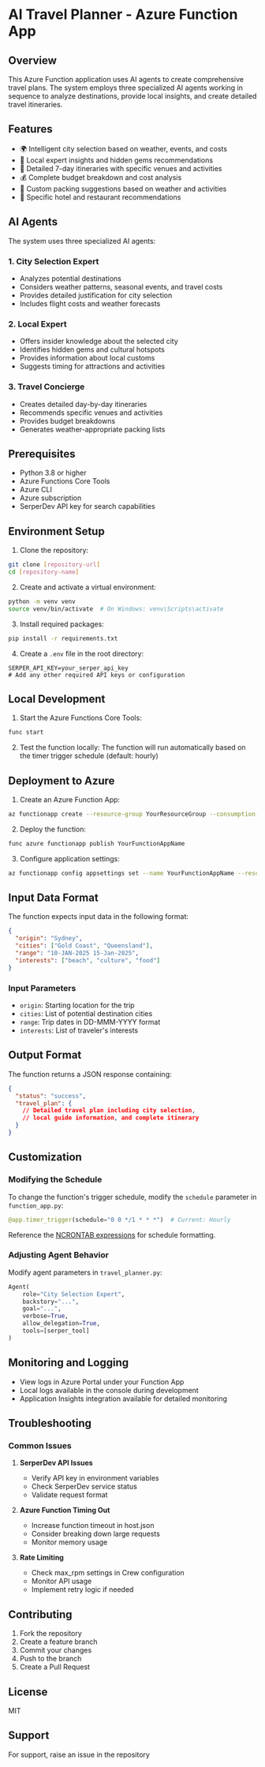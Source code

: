 # AI Travel Planner - Azure Function App

## Overview

This Azure Function application uses AI agents to create comprehensive travel plans. The system employs three specialized AI agents working in sequence to analyze destinations, provide local insights, and create detailed travel itineraries.

## Features

- 🌍 Intelligent city selection based on weather, events, and costs
- 🎯 Local expert insights and hidden gems recommendations
- 📅 Detailed 7-day itineraries with specific venues and activities
- 💰 Complete budget breakdown and cost analysis
- 🎒 Custom packing suggestions based on weather and activities
- 🏨 Specific hotel and restaurant recommendations

## AI Agents

The system uses three specialized AI agents:

### 1. City Selection Expert

- Analyzes potential destinations
- Considers weather patterns, seasonal events, and travel costs
- Provides detailed justification for city selection
- Includes flight costs and weather forecasts

### 2. Local Expert

- Offers insider knowledge about the selected city
- Identifies hidden gems and cultural hotspots
- Provides information about local customs
- Suggests timing for attractions and activities

### 3. Travel Concierge

- Creates detailed day-by-day itineraries
- Recommends specific venues and activities
- Provides budget breakdowns
- Generates weather-appropriate packing lists

## Prerequisites

- Python 3.8 or higher
- Azure Functions Core Tools
- Azure CLI
- Azure subscription
- SerperDev API key for search capabilities

## Environment Setup

1. Clone the repository:

```bash
git clone [repository-url]
cd [repository-name]
```

2. Create and activate a virtual environment:

```bash
python -m venv venv
source venv/bin/activate  # On Windows: venv\Scripts\activate
```

3. Install required packages:

```bash
pip install -r requirements.txt
```

4. Create a `.env` file in the root directory:

```env
SERPER_API_KEY=your_serper_api_key
# Add any other required API keys or configuration
```

## Local Development

1. Start the Azure Functions Core Tools:

```bash
func start
```

2. Test the function locally:
   The function will run automatically based on the timer trigger schedule (default: hourly)

## Deployment to Azure

1. Create an Azure Function App:

```bash
az functionapp create --resource-group YourResourceGroup --consumption-plan-location YourLocation --runtime python --runtime-version 3.8 --functions-version 4 --name YourFunctionAppName --storage-account YourStorageAccount
```

2. Deploy the function:

```bash
func azure functionapp publish YourFunctionAppName
```

3. Configure application settings:

```bash
az functionapp config appsettings set --name YourFunctionAppName --resource-group YourResourceGroup --settings SERPER_API_KEY=your_serper_api_key
```

## Input Data Format

The function expects input data in the following format:

```json
{
  "origin": "Sydney",
  "cities": ["Gold Coast", "Queensland"],
  "range": "10-JAN-2025 15-Jan-2025",
  "interests": ["beach", "culture", "food"]
}
```

### Input Parameters

- `origin`: Starting location for the trip
- `cities`: List of potential destination cities
- `range`: Trip dates in DD-MMM-YYYY format
- `interests`: List of traveler's interests

## Output Format

The function returns a JSON response containing:

```json
{
  "status": "success",
  "travel_plan": {
    // Detailed travel plan including city selection,
    // local guide information, and complete itinerary
  }
}
```

## Customization

### Modifying the Schedule

To change the function's trigger schedule, modify the `schedule` parameter in `function_app.py`:

```python
@app.timer_trigger(schedule="0 0 */1 * * *")  # Current: Hourly
```

Reference the [NCRONTAB expressions](https://learn.microsoft.com/en-us/azure/azure-functions/functions-bindings-timer?tabs=python#ncrontab-expressions) for schedule formatting.

### Adjusting Agent Behavior

Modify agent parameters in `travel_planner.py`:

```python
Agent(
    role="City Selection Expert",
    backstory="...",
    goal="...",
    verbose=True,
    allow_delegation=True,
    tools=[serper_tool]
)
```

## Monitoring and Logging

- View logs in Azure Portal under your Function App
- Local logs available in the console during development
- Application Insights integration available for detailed monitoring

## Troubleshooting

### Common Issues

1. **SerperDev API Issues**

   - Verify API key in environment variables
   - Check SerperDev service status
   - Validate request format

2. **Azure Function Timing Out**

   - Increase function timeout in host.json
   - Consider breaking down large requests
   - Monitor memory usage

3. **Rate Limiting**
   - Check max_rpm settings in Crew configuration
   - Monitor API usage
   - Implement retry logic if needed

## Contributing

1. Fork the repository
2. Create a feature branch
3. Commit your changes
4. Push to the branch
5. Create a Pull Request

## License

MIT

## Support

For support, raise an issue in the repository
